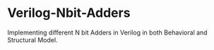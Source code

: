 # Verilog-Nbit-Adders
Implementing different N bit Adders in Verilog in both Behavioral and Structural Model.
